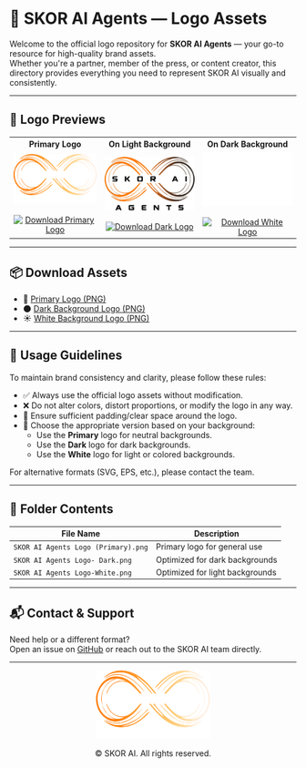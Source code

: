 # 🧠 SKOR AI Agents — Logo Assets

Welcome to the official logo repository for **SKOR AI Agents** — your go-to resource for high-quality brand assets.  
Whether you're a partner, member of the press, or content creator, this directory provides everything you need to represent SKOR AI visually and consistently.

---

## 🌟 Logo Previews

<div align="center">

<table>
  <tr>
    <th>Primary Logo</th>
    <th>On Light Background</th>
    <th>On Dark Background</th>
  </tr>
  <tr>
    <td align="center">
      <img src="./SKOR%20AI%20Agents%20Logo%20(Primary).png" alt="Primary Logo" width="360"/><br><br>
      <a href="./SKOR%20AI%20Agents%20Logo%20(Primary).png">
        <img src="https://img.shields.io/badge/Download-Primary%20Logo-007BFF?style=for-the-badge&logo=download" alt="Download Primary Logo"/>
      </a>
    </td>
    <td align="center">
      <img src="./SKOR%20AI%20Agents%20Logo-%20Dark.png" alt="Dark Logo" width="360"/><br><br>
      <a href="./SKOR%20AI%20Agents%20Logo-%20Dark.png">
        <img src="https://img.shields.io/badge/Download-Dark%20Logo-007BFF?style=for-the-badge&logo=download" alt="Download Dark Logo"/>
      </a>
    </td>
    <td align="center">
      <img src="./SKOR%20AI%20Agents%20Logo-White.png" alt="White Logo" width="360"/><br><br>
      <a href="./SKOR%20AI%20Agents%20Logo-White.png">
        <img src="https://img.shields.io/badge/Download-White%20Logo-007BFF?style=for-the-badge&logo=download" alt="Download White Logo"/>
      </a>
    </td>
  </tr>
</table>

</div>

---

## 📦 Download Assets

- 🎯 [Primary Logo (PNG)](./SKOR%20AI%20Agents%20Logo%20(Primary).png)
- 🌑 [Dark Background Logo (PNG)](./SKOR%20AI%20Agents%20Logo-%20Dark.png)
- ☀️ [White Background Logo (PNG)](./SKOR%20AI%20Agents%20Logo-White.png)

---

## 📐 Usage Guidelines

To maintain brand consistency and clarity, please follow these rules:

- ✅ Always use the official logo assets without modification.
- ❌ Do not alter colors, distort proportions, or modify the logo in any way.
- 🧊 Ensure sufficient padding/clear space around the logo.
- 🎨 Choose the appropriate version based on your background:
  - Use the **Primary** logo for neutral backgrounds.
  - Use the **Dark** logo for dark backgrounds.
  - Use the **White** logo for light or colored backgrounds.

For alternative formats (SVG, EPS, etc.), please contact the team.

---

## 📁 Folder Contents

| File Name                             | Description                          |
|--------------------------------------|--------------------------------------|
| `SKOR AI Agents Logo (Primary).png`  | Primary logo for general use         |
| `SKOR AI Agents Logo- Dark.png`      | Optimized for dark backgrounds       |
| `SKOR AI Agents Logo-White.png`      | Optimized for light backgrounds      |

---

## 📬 Contact & Support

Need help or a different format?  
Open an issue on [GitHub](https://github.com/TheSkorAI/SKOR-AI/issues) or reach out to the SKOR AI team directly.

---

<p align="center">
  <img src="./SKOR%20AI%20Agents%20Logo%20(Primary).png" alt="SKOR AI Logo" width="200"/>
</p>

<p align="center">
  © SKOR AI. All rights reserved.
</p>
